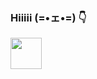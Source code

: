 ### Hiiiii (=•ェ•=) 👇
<img src="https://media.giphy.com/media/v1.Y2lkPWVjZjA1ZTQ3enFtZ2s1ZWc2ejQ1aG1qMDlkZXluZGltdHN3emI1cnc0cnk4dGZqMyZlcD12MV9naWZzX3NlYXJjaCZjdD1n/LkliTKy1IM0Oyrsa0t/giphy.gif" width="50"></h2>
<!--
**NHHA-R/NHHA-R** is a ✨ _special_ ✨ repository because its `README.md` (this file) appears on your GitHub profile.

Here are some ideas to get you started:

- 🔭 I’m currently working on ...
- 🌱 I’m currently learning ...
- 👯 I’m looking to collaborate on ...
- 🤔 I’m looking for help with ...
- 💬 Ask me about ...
- 📫 How to reach me: ...
- 😄 Pronouns: ...
- ⚡ Fun fact: ...
-->
